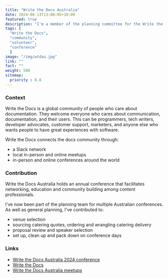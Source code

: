 ```yaml
---
title: "Write the Docs Australia"
date: 2024-08-13T13:08:05+10:00
featured: true
description: "I'm a member of the planning committee for the Write the Docs Australia annual 2 day conference."
tags: [
  "Write the Docs",
  "community",
  "volunteer",
  "conference"
  ]
image: "/img/wtdau.jpg"
link: ""
fact: ""
weight: 500
sitemap:
  priority : 0.8
---
```


### Context

Write the Docs is a global community of people who care about documentation. They welcome everyone who cares about communication, documentation, and their users. This can be programmers, tech writers, developer advocates, customer support, marketers, and anyone else who wants people to have great experiences with software.

Write the Docs connects the docs community through:
- a Slack network
- local in-person and online meetups
- in-person and online conferences around the world

### Contribution

Write the Docs Australia holds an annual conference that facilitates networking, education and community building among content professionals.

I've now been part of the planning team for multiple Australian conferences. As well as general planning, I've contributed to:
- venue selection
- sourcing catering quotes, ordering and wrangling catering delivery
- proposal review and speaker selection
- set up, clean up and pack down on conference days

### Links

- [Write the Docs Australia 2024 conference](https://www.writethedocs.org/conf/australia/2024/)
- [Write the Docs]("https://www.writethedocs.org/")
- [Write the Docs Australia meetups](https://www.meetup.com/Write-the-Docs-Australia/)
